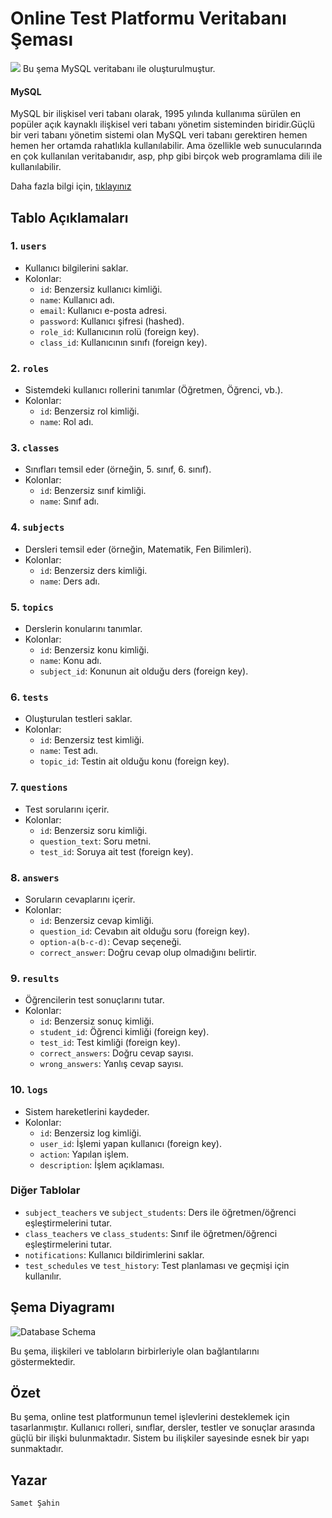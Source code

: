 # Online Test Platformu Veritabanı Şeması
![](https://img.shields.io/badge/MySQL-00000F?style=for-the-badge&logo=mysql&logoColor=white)
Bu şema MySQL veritabanı ile oluşturulmuştur.
#### **MySQL**
MySQL bir ilişkisel veri tabanı olarak, 1995 yılında kullanıma sürülen en popüler açık kaynaklı ilişkisel veri tabanı yönetim sisteminden biridir.Güçlü bir veri tabanı yönetim sistemi olan MySQL veri tabanı gerektiren hemen hemen her ortamda rahatlıkla kullanılabilir. Ama özellikle web sunucularında en çok kullanılan veritabanıdır, asp, php gibi birçok web programlama dili ile kullanılabilir.

Daha fazla bilgi için, [tıklayınız](https://www.mysql.com/)

## Tablo Açıklamaları

### 1. `users`
- Kullanıcı bilgilerini saklar.
- Kolonlar:
  - `id`: Benzersiz kullanıcı kimliği.
  - `name`: Kullanıcı adı.
  - `email`: Kullanıcı e-posta adresi.
  - `password`: Kullanıcı şifresi (hashed).
  - `role_id`: Kullanıcının rolü (foreign key).
  - `class_id`: Kullanıcının sınıfı (foreign key).

### 2. `roles`
- Sistemdeki kullanıcı rollerini tanımlar (Öğretmen, Öğrenci, vb.).
- Kolonlar:
  - `id`: Benzersiz rol kimliği.
  - `name`: Rol adı.

### 3. `classes`
- Sınıfları temsil eder (örneğin, 5. sınıf, 6. sınıf).
- Kolonlar:
  - `id`: Benzersiz sınıf kimliği.
  - `name`: Sınıf adı.

### 4. `subjects`
- Dersleri temsil eder (örneğin, Matematik, Fen Bilimleri).
- Kolonlar:
  - `id`: Benzersiz ders kimliği.
  - `name`: Ders adı.

### 5. `topics`
- Derslerin konularını tanımlar.
- Kolonlar:
  - `id`: Benzersiz konu kimliği.
  - `name`: Konu adı.
  - `subject_id`: Konunun ait olduğu ders (foreign key).

### 6. `tests`
- Oluşturulan testleri saklar.
- Kolonlar:
  - `id`: Benzersiz test kimliği.
  - `name`: Test adı.
  - `topic_id`: Testin ait olduğu konu (foreign key).

### 7. `questions`
- Test sorularını içerir.
- Kolonlar:
  - `id`: Benzersiz soru kimliği.
  - `question_text`: Soru metni.
  - `test_id`: Soruya ait test (foreign key).

### 8. `answers`
- Soruların cevaplarını içerir.
- Kolonlar:
  - `id`: Benzersiz cevap kimliği.
  - `question_id`: Cevabın ait olduğu soru (foreign key).
  - `option-a(b-c-d)`: Cevap seçeneği.
  - `correct_answer`: Doğru cevap olup olmadığını belirtir.

### 9. `results`
- Öğrencilerin test sonuçlarını tutar.
- Kolonlar:
  - `id`: Benzersiz sonuç kimliği.
  - `student_id`: Öğrenci kimliği (foreign key).
  - `test_id`: Test kimliği (foreign key).
  - `correct_answers`: Doğru cevap sayısı.
  - `wrong_answers`: Yanlış cevap sayısı.

### 10. `logs`
- Sistem hareketlerini kaydeder.
- Kolonlar:
  - `id`: Benzersiz log kimliği.
  - `user_id`: İşlemi yapan kullanıcı (foreign key).
  - `action`: Yapılan işlem.
  - `description`: İşlem açıklaması.

### Diğer Tablolar
- `subject_teachers` ve `subject_students`: Ders ile öğretmen/öğrenci eşleştirmelerini tutar.
- `class_teachers` ve `class_students`: Sınıf ile öğretmen/öğrenci eşleştirmelerini tutar.
- `notifications`: Kullanıcı bildirimlerini saklar.
- `test_schedules` ve `test_history`: Test planlaması ve geçmişi için kullanılır.

## Şema Diyagramı
![Database Schema](https://github.com/user-attachments/assets/b07acb40-066d-4049-b48f-3c2eabb739ed)


Bu şema, ilişkileri ve tabloların birbirleriyle olan bağlantılarını göstermektedir.

## Özet
Bu şema, online test platformunun temel işlevlerini desteklemek için tasarlanmıştır. Kullanıcı rolleri, sınıflar, dersler, testler ve sonuçlar arasında güçlü bir ilişki bulunmaktadır. Sistem bu ilişkiler sayesinde esnek bir yapı sunmaktadır.
## Yazar
`Samet Şahin`
<br>

